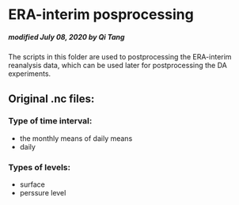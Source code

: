 # ERA-interim posprocessing

##### modified July 08, 2020 by Qi Tang

The scripts in this folder are used to postprocessing the ERA-interim reanalysis data, which can be used later for postprocessing the DA experiments.

## Original .nc files:

### Type of time interval:

* the monthly means of daily means
* daily

### Types of levels:

* surface
* perssure level
